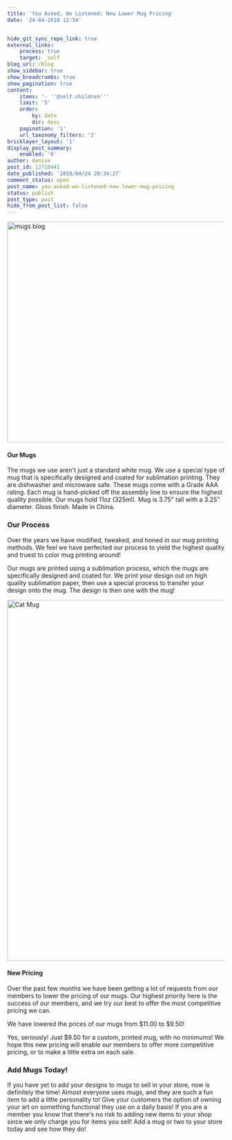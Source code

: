 ```yaml
---
title: 'You Asked, We Listened: New Lower Mug Pricing'
date: '24-04-2018 12:34'


hide_git_sync_repo_link: true
external_links:
    process: true
    target: _self
blog_url: /blog
show_sidebar: true
show_breadcrumbs: true
show_pagination: true
content:
    items: '- ''@self.children'''
    limit: '5'
    order:
        by: date
        dir: desc
    pagination: '1'
    url_taxonomy_filters: '1'
bricklayer_layout: '1'
display_post_summary:
    enabled: '0'
author: denise
post_id: 12710441
date_published: '2018/04/24 20:34:27'
comment_status: open
post_name: you-asked-we-listened-new-lower-mug-pricing
status: publish
post_type: post
hide_from_post_list: false
---
```


<img src="https://printaura.com/wp-content/uploads/2018/04/mugs-blog-1024x534.jpg" alt="mugs blog" width="980" height="511" class="alignnone size-large wp-image-12710463" />

<h4>Our Mugs</h4>

The mugs we use aren't just a standard white mug. We use a special type of mug that is specifically designed and coated for sublimation printing. They are dishwasher and microwave safe. These mugs come with a Grade AAA rating. Each mug is hand-picked off the assembly line to ensure the highest quality possible. Our mugs hold 11oz (325ml). Mug is 3.75" tall with a 3.25" diameter. Gloss finish. Made in China. 

<h3>Our Process</h3> 
Over the years we have modified, tweaked, and honed in our mug printing methods. We feel we have perfected our process to yield the highest quality and truest to color mug printing around! 

Our mugs are printed using a sublimation process, which the mugs are specifically designed and coated for. We print your design out on high quality sublimation paper, then use a special process to transfer your design onto the mug. The design is then one with the mug!

<img src="https://printaura.com/wp-content/uploads/2018/04/Cat-Mug-1024x873.jpg" alt="Cat Mug" width="980" height="835" class="alignnone size-large wp-image-12710453" />

<h4>New Pricing</h4>

Over the past few months we have been getting a lot of requests from our members to lower the pricing of our mugs. Our highest priority here is the success of our members, and we try our best to offer the most competitive pricing we can. 

We have lowered the prices of our mugs from $11.00 to $9.50! 

Yes, seriously! Just $9.50 for a custom, printed mug, with no minimums! We hope this new pricing will enable our members to offer more competitive pricing, or to make a little extra on each sale. 

<h3>Add Mugs Today!</h3>
If you have yet to add your designs to mugs to sell in your store, now is definitely the time! Almost everyone uses mugs, and they are such a fun item to add a little personality to! Give your customers the option of owning your art on something functional they use on a daily basis! If you are a member you know that there's no risk to adding new items to your shop since we only charge you for items you sell! Add a mug or two to your store today and see how they do!
